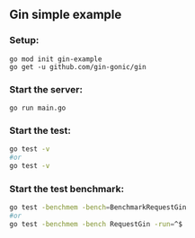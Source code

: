 ## Gin simple example

### Setup:

```
go mod init gin-example
go get -u github.com/gin-gonic/gin
```

### Start the server:

```
go run main.go
```

### Start the test:

```bash
go test -v
#or
go test -v
```

### Start the test benchmark:

```bash
go test -benchmem -bench=BenchmarkRequestGin
#or
go test -benchmem -bench RequestGin -run=^$
```
